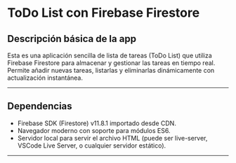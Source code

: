 # ToDo List con Firebase Firestore

## Descripción básica de la app

Esta es una aplicación sencilla de lista de tareas (ToDo List) que utiliza Firebase Firestore para almacenar y gestionar las tareas en tiempo real. Permite añadir nuevas tareas, listarlas y eliminarlas dinámicamente con actualización instantánea.

---

## Dependencias

- Firebase SDK (Firestore) v11.8.1 importado desde CDN.
- Navegador moderno con soporte para módulos ES6.
- Servidor local para servir el archivo HTML (puede ser live-server, VSCode Live Server, o cualquier servidor estático).

---
